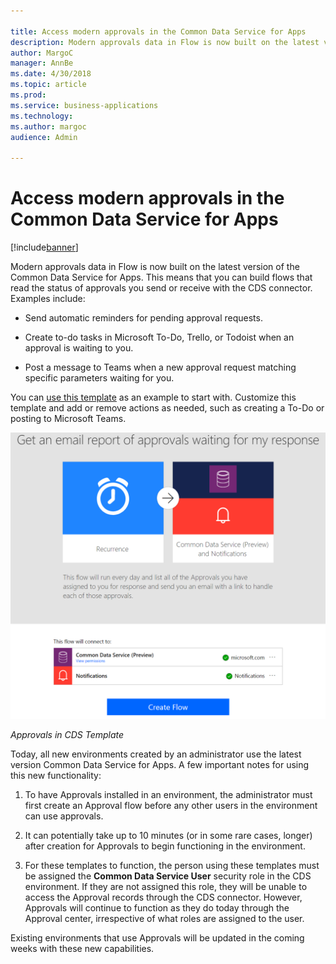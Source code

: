 ```yaml
---

title: Access modern approvals in the Common Data Service for Apps
description: Modern approvals data in Flow is now built on the latest version of the Common Data Service for Apps.
author: MargoC
manager: AnnBe
ms.date: 4/30/2018
ms.topic: article
ms.prod: 
ms.service: business-applications
ms.technology: 
ms.author: margoc
audience: Admin

---
```

#  Access modern approvals in the Common Data Service for Apps




[!include[banner](../../../includes/banner.md)]

Modern approvals data in Flow is now built on the latest version of the Common
Data Service for Apps. This means that you can build flows that read the status
of approvals you send or receive with the CDS connector. Examples include:

-   Send automatic reminders for pending approval requests.

-   Create to-do tasks in Microsoft To-Do, Trello, or Todoist when an approval
    is waiting to you.

-   Post a message to Teams when a new approval request matching specific
    parameters waiting for you.

You can [use this
template](https://flow.microsoft.com/galleries/public/templates/33d7ad77f610418d8cf3d61fe39fd507/get-an-email-report-of-approvals-waiting-for-my-response/)
as an example to start with. Customize this template and add or remove actions
as needed, such as creating a To-Do or posting to Microsoft Teams.



![](media/access-modern-approvals-the-common-data-service-apps-1.png "")
<!-- Picture 2 -->


*Approvals in CDS Template*

Today, all new environments created by an administrator use the latest version
Common Data Service for Apps. A few important notes for using this new
functionality:

1.  To have Approvals installed in an environment, the administrator must first
    create an Approval flow before any other users in the environment can use
    approvals.

2.  It can potentially take up to 10 minutes (or in some rare cases, longer)
    after creation for Approvals to begin functioning in the environment.

3.  For these templates to function, the person using these templates must be
    assigned the **Common Data Service User** security role in the CDS
    environment. If they are not assigned this role, they will be unable to
    access the Approval records through the CDS connector. However, Approvals
    will continue to function as they do today through the Approval center,
    irrespective of what roles are assigned to the user.

Existing environments that use Approvals will be updated in the coming weeks
with these new capabilities.
